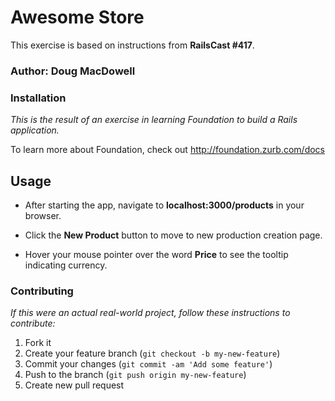 # Awesome Store

This exercise is based on instructions from __RailsCast #417__.

### Author:  Doug MacDowell

### Installation

*This is the result of an exercise in learning Foundation to build a Rails application.*

To learn more about Foundation, check out <http://foundation.zurb.com/docs>

## Usage

+ After starting the app, navigate to __localhost:3000/products__ in your browser.

+ Click the __New Product__ button to move to new production creation page.

+ Hover your mouse pointer over the word __Price__ to see the tooltip indicating currency.

### Contributing

*If this were an actual real-world project, follow these instructions to contribute:*

1. Fork it
2. Create your feature branch (`git checkout -b my-new-feature`)
3. Commit your changes (`git commit -am 'Add some feature'`)
4. Push to the branch (`git push origin my-new-feature`)
5. Create new pull request
